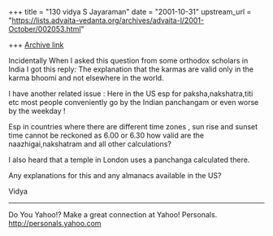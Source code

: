 +++
title = "130 vidya S Jayaraman"
date = "2001-10-31"
upstream_url = "https://lists.advaita-vedanta.org/archives/advaita-l/2001-October/002053.html"

+++
[Archive link](https://lists.advaita-vedanta.org/archives/advaita-l/2001-October/002053.html)

Incidentally When I asked this question from some
orthodox scholars in India I got this reply:
The explanation that the karmas are valid only in the
karma bhoomi and not elsewhere in the world.

I have another related issue :
Here in the US esp for paksha,nakshatra,titi etc most
people conveniently go by the Indian panchangam or
even worse by the weekday !

Esp in countries where there are different time zones
,
sun rise and sunset time cannot be reckoned as 6.00 or
6.30 how valid are the naazhigai,nakshatram and all
other calculations?

I also heard that a temple in London uses a panchanga
calculated there.

Any explanations for this and any almanacs available
in the US?



Vidya




__________________________________________________
Do You Yahoo!?
Make a great connection at Yahoo! Personals.
http://personals.yahoo.com


